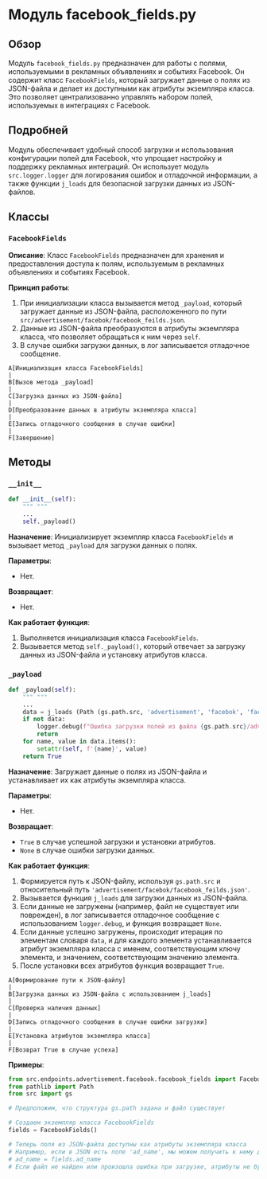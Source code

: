 # Модуль facebook_fields.py

## Обзор

Модуль `facebook_fields.py` предназначен для работы с полями, используемыми в рекламных объявлениях и событиях Facebook. Он содержит класс `FacebookFields`, который загружает данные о полях из JSON-файла и делает их доступными как атрибуты экземпляра класса. Это позволяет централизованно управлять набором полей, используемых в интеграциях с Facebook.

## Подробней

Модуль обеспечивает удобный способ загрузки и использования конфигурации полей для Facebook, что упрощает настройку и поддержку рекламных интеграций. Он использует модуль `src.logger.logger` для логирования ошибок и отладочной информации, а также функции `j_loads` для безопасной загрузки данных из JSON-файлов.

## Классы

### `FacebookFields`

**Описание**: Класс `FacebookFields` предназначен для хранения и предоставления доступа к полям, используемым в рекламных объявлениях и событиях Facebook.

**Принцип работы**:
1.  При инициализации класса вызывается метод `_payload`, который загружает данные из JSON-файла, расположенного по пути `src/advertisement/facebok/facebook_feilds.json`.
2.  Данные из JSON-файла преобразуются в атрибуты экземпляра класса, что позволяет обращаться к ним через `self`.
3.  В случае ошибки загрузки данных, в лог записывается отладочное сообщение.

```
A[Инициализация класса FacebookFields]
|
B[Вызов метода _payload]
|
C[Загрузка данных из JSON-файла]
|
D[Преобразование данных в атрибуты экземпляра класса]
|
E[Запись отладочного сообщения в случае ошибки]
|
F[Завершение]
```

## Методы

### `__init__`

```python
def __init__(self):
    """ """
    ...
    self._payload()
```

**Назначение**: Инициализирует экземпляр класса `FacebookFields` и вызывает метод `_payload` для загрузки данных о полях.

**Параметры**:
-   Нет.

**Возвращает**:
-   Нет.

**Как работает функция**:
1.  Выполняется инициализация класса `FacebookFields`.
2.  Вызывается метод `self._payload()`, который отвечает за загрузку данных из JSON-файла и установку атрибутов класса.

### `_payload`

```python
def _payload(self):
    """ """
    ...
    data = j_loads (Path (gs.path.src, 'advertisement', 'facebok', 'facebook_feilds.json'))
    if not data:
        logger.debug(f"Ошибка загрузки полей из файла {gs.path.src}/advertisement/facebok/facebook_feilds.json")
        return 
    for name, value in data.items():
        setattr(self, f'{name}', value)
    return True
```

**Назначение**: Загружает данные о полях из JSON-файла и устанавливает их как атрибуты экземпляра класса.

**Параметры**:
-   Нет.

**Возвращает**:
-   `True` в случае успешной загрузки и установки атрибутов.
-   `None` в случае ошибки загрузки данных.

**Как работает функция**:

1.  Формируется путь к JSON-файлу, используя `gs.path.src` и относительный путь `'advertisement/facebok/facebook_feilds.json'`.
2.  Вызывается функция `j_loads` для загрузки данных из JSON-файла.
3.  Если данные не загружены (например, файл не существует или поврежден), в лог записывается отладочное сообщение с использованием `logger.debug`, и функция возвращает `None`.
4.  Если данные успешно загружены, происходит итерация по элементам словаря `data`, и для каждого элемента устанавливается атрибут экземпляра класса с именем, соответствующим ключу элемента, и значением, соответствующим значению элемента.
5.  После установки всех атрибутов функция возвращает `True`.

```
A[Формирование пути к JSON-файлу]
|
B[Загрузка данных из JSON-файла с использованием j_loads]
|
C[Проверка наличия данных]
|
D[Запись отладочного сообщения в случае ошибки загрузки]
|
E[Установка атрибутов экземпляра класса]
|
F[Возврат True в случае успеха]
```

**Примеры**:

```python
from src.endpoints.advertisement.facebook.facebook_fields import FacebookFields
from pathlib import Path
from src import gs

# Предположим, что структура gs.path задана и файл существует

# Создаем экземпляр класса FacebookFields
fields = FacebookFields()

# Теперь поля из JSON-файла доступны как атрибуты экземпляра класса
# Например, если в JSON есть поле 'ad_name', мы можем получить к нему доступ так:
# ad_name = fields.ad_name
# Если файл не найден или произошла ошибка при загрузке, атрибуты не будут установлены